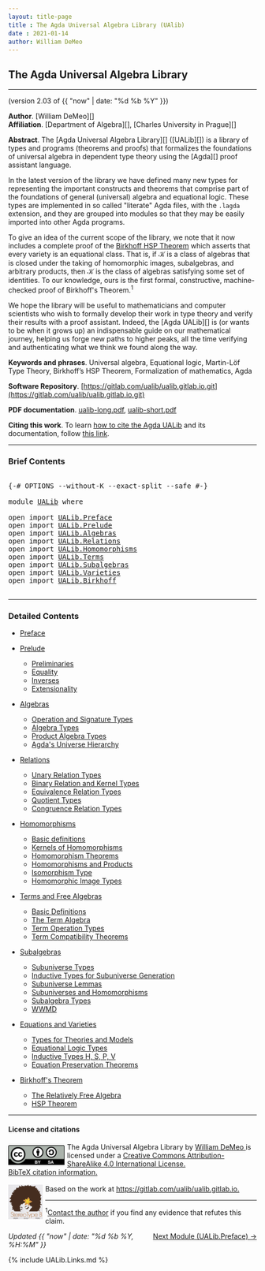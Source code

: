 ```yaml
---
layout: title-page
title : The Agda Universal Algebra Library (UAlib)
date : 2021-01-14
author: William DeMeo
---
```


<!--

FILE      : UALib.lagda
AUTHOR    : William DeMeo  <williamdemeo@gmail.com>
DATED     : 14 Jan 2021
UPDATED   : 15 Jan 2021
COPYRIGHT : (c) 2021 William DeMeo

[The Agda Universal Algebra Library](UALib.html)

LICENSE:

The software in this file is subject to the GNU General Public License v3.0.

See the LICENSE file at https://gitlab.com/ualib/ualib.gitlab.io/-/blob/master/LICENSE

The text other than software is copyright of the author. It can be
used for scholarly purposes subject to the usual academic conventions
of citation.

* The *.lagda files are not meant to be read by people, but rather to be
  type-checked by the Agda proof assistant and to automatically generate html files
  (which are meant to be read by people).

* This is done with the generatehtml file to generate markdown and html files from the
  literate Agda (.lagda) files, and then using jekyll to convert markdown into html.

-->

## <a id="ualib">The Agda Universal Algebra Library</a>

---------------------------------------------------------------------------------

(version 2.03 of {{ "now" | date: "%d %b %Y" }})

**Author**. [William DeMeo][]  
**Affiliation**. [Department of Algebra][], [Charles University in Prague][]

**Abstract**. The [Agda Universal Algebra Library][] ([UALib][]) is a library of types and programs (theorems and proofs) that formalizes the foundations of universal algebra in dependent type theory using the [Agda][] proof assistant language.

In the latest version of the library we have defined many new types for representing the important constructs and theorems that comprise part of the foundations of general (universal) algebra and equational logic. These types are implemented in so called "literate" Agda files, with the `.lagda` extension, and they are grouped into modules so that they may be easily imported into other Agda programs.

To give an idea of the current scope of the library, we note that it now includes a complete proof of the [Birkhoff HSP Theorem](UALib.Birkhoff.Theorem.html) which asserts that every variety is an equational class.  That is, if 𝒦 is a class of algebras that is closed under the taking of homomorphic images, subalgebras, and arbitrary products, then 𝒦 is the class of algebras satisfying some set of identities. To our knowledge, ours is the first formal, constructive, machine-checked proof of Birkhoff's Theorem.<span class="footnote"><sup>1</sup></span>

We hope the library will be useful to mathematicians and computer scientists who wish to formally develop their work in type theory and verify their results with a proof assistant. Indeed, the [Agda UALib][] is (or wants to be when it grows up) an indispensable guide on our mathematical journey, helping us forge new paths to higher peaks, all the time verifying and authenticating what we think we found along the way.

**Keywords and phrases**. Universal algebra, Equational logic, Martin-Löf Type Theory, Birkhoff’s HSP Theorem, Formalization of mathematics, Agda

**Software Repository**. [https://gitlab.com/ualib/ualib.gitlab.io.git](https://gitlab.com/ualib/ualib.gitlab.io.git)

**PDF documentation**. [ualib-long.pdf](ualib-long.pdf), [ualib-short.pdf](ualib-short.pdf)

**Citing this work**. To learn [how to cite the Agda UALib](UALib.Preface.html#how-to-cite-the-agda-ualib) and its documentation, follow [this link](UALib.Preface.html#how-to-cite-the-agda-ualib).

--------------------------------

### <a id="brief-contents"></a> Brief Contents

<pre class="Agda">

<a id="3624" class="Symbol">{-#</a> <a id="3628" class="Keyword">OPTIONS</a> <a id="3636" class="Pragma">--without-K</a> <a id="3648" class="Pragma">--exact-split</a> <a id="3662" class="Pragma">--safe</a> <a id="3669" class="Symbol">#-}</a>

<a id="3674" class="Keyword">module</a> <a id="3681" href="UALib.html" class="Module">UALib</a> <a id="3687" class="Keyword">where</a>

<a id="3694" class="Keyword">open</a> <a id="3699" class="Keyword">import</a> <a id="3706" href="UALib.Preface.html" class="Module">UALib.Preface</a>
<a id="3720" class="Keyword">open</a> <a id="3725" class="Keyword">import</a> <a id="3732" href="UALib.Prelude.html" class="Module">UALib.Prelude</a>
<a id="3746" class="Keyword">open</a> <a id="3751" class="Keyword">import</a> <a id="3758" href="UALib.Algebras.html" class="Module">UALib.Algebras</a>
<a id="3773" class="Keyword">open</a> <a id="3778" class="Keyword">import</a> <a id="3785" href="UALib.Relations.html" class="Module">UALib.Relations</a>
<a id="3801" class="Keyword">open</a> <a id="3806" class="Keyword">import</a> <a id="3813" href="UALib.Homomorphisms.html" class="Module">UALib.Homomorphisms</a>
<a id="3833" class="Keyword">open</a> <a id="3838" class="Keyword">import</a> <a id="3845" href="UALib.Terms.html" class="Module">UALib.Terms</a>
<a id="3857" class="Keyword">open</a> <a id="3862" class="Keyword">import</a> <a id="3869" href="UALib.Subalgebras.html" class="Module">UALib.Subalgebras</a>
<a id="3887" class="Keyword">open</a> <a id="3892" class="Keyword">import</a> <a id="3899" href="UALib.Varieties.html" class="Module">UALib.Varieties</a>
<a id="3915" class="Keyword">open</a> <a id="3920" class="Keyword">import</a> <a id="3927" href="UALib.Birkhoff.html" class="Module">UALib.Birkhoff</a>

</pre>

-------------------------------------------

### <a id="detailed-contents"></a> Detailed Contents

- [Preface](UALib.Preface.html)

- [Prelude](UALib.Prelude.html)
  - [Preliminaries](UALib.Prelude.Preliminaries.html)
  - [Equality](UALib.Prelude.Equality.html)
  - [Inverses](UALib.Prelude.Inverses.html)
  - [Extensionality](UALib.Prelude.Extensionality.html)

- [Algebras](UALib.Algebras.html)
  - [Operation and Signature Types](UALib.Algebras.Signatures.html)
  - [Algebra Types](UALib.Algebras.Algebras.html)
  - [Product Algebra Types](UALib.Algebras.Products.html)
  - [Agda's Universe Hierarchy](UALib.Algebras.Lifts.html)

- [Relations](UALib.Relations.html)
  - [Unary Relation Types](UALib.Relations.Unary.html)
  - [Binary Relation and Kernel Types](UALib.Relations.Binary.html)
  - [Equivalence Relation Types](UALib.Relations.Equivalences.html)
  - [Quotient Types](UALib.Relations.Quotients.html)
  - [Congruence Relation Types](UALib.Relations.Congruences.html)

- [Homomorphisms](UALib.Homomorphisms.html)
  - [Basic definitions](UALib.Homomorphisms.Basic.html)
  - [Kernels of Homomorphisms](UALib.Homomorphisms.Kernels.html)
  - [Homomorphism Theorems](UALib.Homomorphisms.Noether.html)
  - [Homomorphisms and Products](UALib.Homomorphisms.Products.html)
  - [Isomorphism Type](UALib.Homomorphisms.Isomorphisms.html)
  - [Homomorphic Image Types](UALib.Homomorphisms.HomomorphicImages.html)

- [Terms and Free Algebras](UALib.Terms.html)
  - [Basic Definitions](UALib.Terms.Basic.html)
  - [The Term Algebra](UALib.Terms.Free.html)
  - [Term Operation Types](UALib.Terms.Operations.html)
  - [Term Compatibility Theorems](UALib.Terms.Compatibility.html)

- [Subalgebras](UALib.Subalgebras.html)
  - [Subuniverse Types](UALib.Subalgebras.Subuniverses.html)
  - [Inductive Types for Subuniverse Generation](UALib.Subalgebras.Generation.html)
  - [Subuniverse Lemmas](UALib.Subalgebras.Properties.html)
  - [Subuniverses and Homomorphisms](UALib.Subalgebras.Homomorphisms.html)
  - [Subalgebra Types](UALib.Subalgebras.Subalgebras)
  - [WWMD](UALib.Subalgebras.WWMD.html)

- [Equations and Varieties](UALib.Varieties.html)
  - [Types for Theories and Models](UALib.Varieties.ModelTheory.html)
  - [Equational Logic Types](UALib.Varieties.EquationalLogic.html)
  - [Inductive Types H, S, P, V](UALib.Varieties.Varieties.html)
  - [Equation Preservation Theorems](UALib.Varieties.Preservation.html)

- [Birkhoff's Theorem](UALib.Birkhoff.html)
  - [The Relatively Free Algebra](UALib.Birkhoff.FreeAlgebra.html)
  - [HSP Theorem](UALib.Birkhoff.Theorem.html)

---------------------------------------

#### License and citations

<a rel="license" href="http://creativecommons.org/licenses/by-sa/4.0/">
  <img alt="Creative Commons License" style="border-width:0; float: left; padding:5px 5px 0px 0px" height='40' src="css/by-sa.svg" />
  <!-- <img alt="Creative Commons License" style="border-width:0; float: left; padding:5px 5px 0px 0px" height='40' src="https://i.creativecommons.org/l/by-sa/4.0/88x31.png" /> -->
</a>
<span xmlns:dct="http://purl.org/dc/terms/" property="dct:title">
  The Agda Universal Algebra Library
</span> by
<a xmlns:cc="http://creativecommons.org/ns#" href="https://williamdemeo.gitlab.io/" property="cc:attributionName" rel="cc:attributionURL">
  William DeMeo
</a>
is licensed under a
<a rel="license" href="http://creativecommons.org/licenses/by-sa/4.0/">
  Creative Commons Attribution-ShareAlike 4.0 International License.
</a>
<br />
<a href="https://ualib.gitlab.io/UALib.Preface.html#how-to-cite-the-agda-ualib">BibTeX citation information.</a>
<br />
<br />
<a href="https://stereotypeb.gitlab.io"><img alt="stereotypeb" style="border-width:0; float: left; padding:0px 5px 0px 0px;" width='70' src="css/stereotypeb-avatar.png" /></a>
Based on the work at
<a xmlns:dct="http://purl.org/dc/terms/" href="https://gitlab.com/ualib/ualib.gitlab.io" rel="dct:source">
  https://gitlab.com/ualib/ualib.gitlab.io.
</a>

---------------------------------

<span class="footnote"><sup>1</sup>[Contact the author](mailto:williamdemeo@gmail.com) if you find any evidence that refutes this claim.</span>

<p></p>

<span style="float:right;">[Next Module (UALib.Preface) →](UALib.Preface.html)</span>


<div class="container">
<p>
<i>Updated {{ "now" | date: "%d %b %Y, %H:%M" }}</i>
</p>
</div>


{% include UALib.Links.md %}

